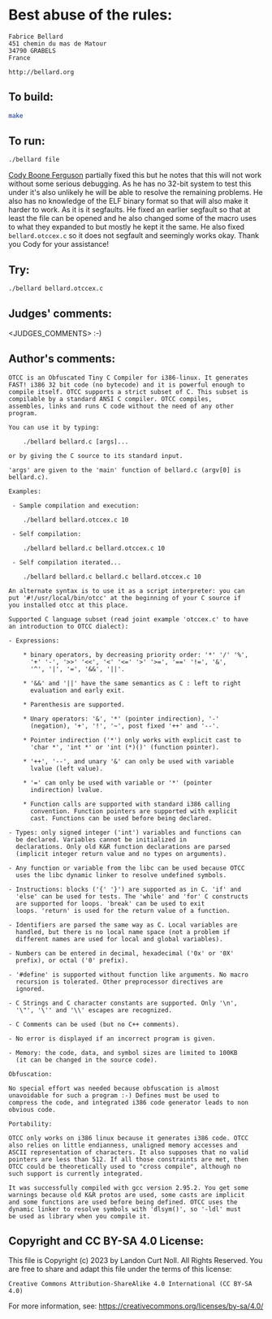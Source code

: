 # Best abuse of the rules:

    Fabrice Bellard
    451 chemin du mas de Matour
    34790 GRABELS
    France

    http://bellard.org

## To build:

```sh
make
```

## To run:

```sh
./bellard file
```

[Cody Boone Ferguson](/winners.html#Cody_Boone_Ferguson) partially fixed this
but he notes that this will not work without some serious debugging. As he has
no 32-bit system to test this under it's also unlikely he will be able to
resolve the remaining problems. He also has no knowledge of the ELF binary
format so that will also make it harder to work. As it is it segfaults. He fixed
an earlier segfault so that at least the file can be opened and he also changed
some of the macro uses to what they expanded to but mostly he kept it the same.
He also fixed `bellard.otccex.c` so it does not segfault and seemingly works
okay. Thank you Cody for your assistance!


## Try:

```sh
./bellard bellard.otccex.c
```

## Judges' comments:

<JUDGES_COMMENTS> :-)

## Author's comments:

    OTCC is an Obfuscated Tiny C Compiler for i386-linux. It generates
    FAST! i386 32 bit code (no bytecode) and it is powerful enough to
    compile itself. OTCC supports a strict subset of C. This subset is
    compilable by a standard ANSI C compiler. OTCC compiles,
    assembles, links and runs C code without the need of any other
    program.

    You can use it by typing:

        ./bellard bellard.c [args]...

    or by giving the C source to its standard input.

    'args' are given to the 'main' function of bellard.c (argv[0] is
    bellard.c).

    Examples:

     - Sample compilation and execution:

        ./bellard bellard.otccex.c 10

     - Self compilation:

        ./bellard bellard.c bellard.otccex.c 10

     - Self compilation iterated...

        ./bellard bellard.c bellard.c bellard.otccex.c 10

    An alternate syntax is to use it as a script interpreter: you can
    put '#!/usr/local/bin/otcc' at the beginning of your C source if
    you installed otcc at this place.

    Supported C language subset (read joint example 'otccex.c' to have
    an introduction to OTCC dialect):

    - Expressions:

        * binary operators, by decreasing priority order: '*' '/' '%',
          '+' '-', '>>' '<<', '<' '<=' '>' '>=', '==' '!=', '&',
          '^', '|', '=', '&&', '||'.

        * '&&' and '||' have the same semantics as C : left to right
          evaluation and early exit.

        * Parenthesis are supported.

        * Unary operators: '&', '*' (pointer indirection), '-'
          (negation), '+', '!', '~', post fixed '++' and '--'.

        * Pointer indirection ('*') only works with explicit cast to
          'char *', 'int *' or 'int (*)()' (function pointer).

        * '++', '--', and unary '&' can only be used with variable
          lvalue (left value).

        * '=' can only be used with variable or '*' (pointer
          indirection) lvalue.

        * Function calls are supported with standard i386 calling
          convention. Function pointers are supported with explicit
          cast. Functions can be used before being declared.

    - Types: only signed integer ('int') variables and functions can
      be declared. Variables cannot be initialized in
      declarations. Only old K&R function declarations are parsed
      (implicit integer return value and no types on arguments).

    - Any function or variable from the libc can be used because OTCC
      uses the libc dynamic linker to resolve undefined symbols.

    - Instructions: blocks ('{' '}') are supported as in C. 'if' and
      'else' can be used for tests. The 'while' and 'for' C constructs
      are supported for loops. 'break' can be used to exit
      loops. 'return' is used for the return value of a function.

    - Identifiers are parsed the same way as C. Local variables are
      handled, but there is no local name space (not a problem if
      different names are used for local and global variables).

    - Numbers can be entered in decimal, hexadecimal ('0x' or '0X'
      prefix), or octal ('0' prefix).

    - '#define' is supported without function like arguments. No macro
      recursion is tolerated. Other preprocessor directives are
      ignored.

    - C Strings and C character constants are supported. Only '\n',
      '\"', '\'' and '\\' escapes are recognized.

    - C Comments can be used (but no C++ comments).

    - No error is displayed if an incorrect program is given.

    - Memory: the code, data, and symbol sizes are limited to 100KB
      (it can be changed in the source code).

    Obfuscation:

    No special effort was needed because obfuscation is almost
    unavoidable for such a program :-) Defines must be used to
    compress the code, and integrated i386 code generator leads to non
    obvious code.

    Portability:

    OTCC only works on i386 linux because it generates i386 code. OTCC
    also relies on little endianness, unaligned memory accesses and
    ASCII representation of characters. It also supposes that no valid
    pointers are less than 512. If all those constraints are met, then
    OTCC could be theoretically used to "cross compile", although no
    such support is currently integrated.

    It was successfully compiled with gcc version 2.95.2. You get some
    warnings because old K&R protos are used, some casts are implicit
    and some functions are used before being defined. OTCC uses the
    dynamic linker to resolve symbols with 'dlsym()', so '-ldl' must
    be used as library when you compile it.

## Copyright and CC BY-SA 4.0 License:

This file is Copyright (c) 2023 by Landon Curt Noll.  All Rights Reserved.
You are free to share and adapt this file under the terms of this license:

    Creative Commons Attribution-ShareAlike 4.0 International (CC BY-SA 4.0)

For more information, see: https://creativecommons.org/licenses/by-sa/4.0/
